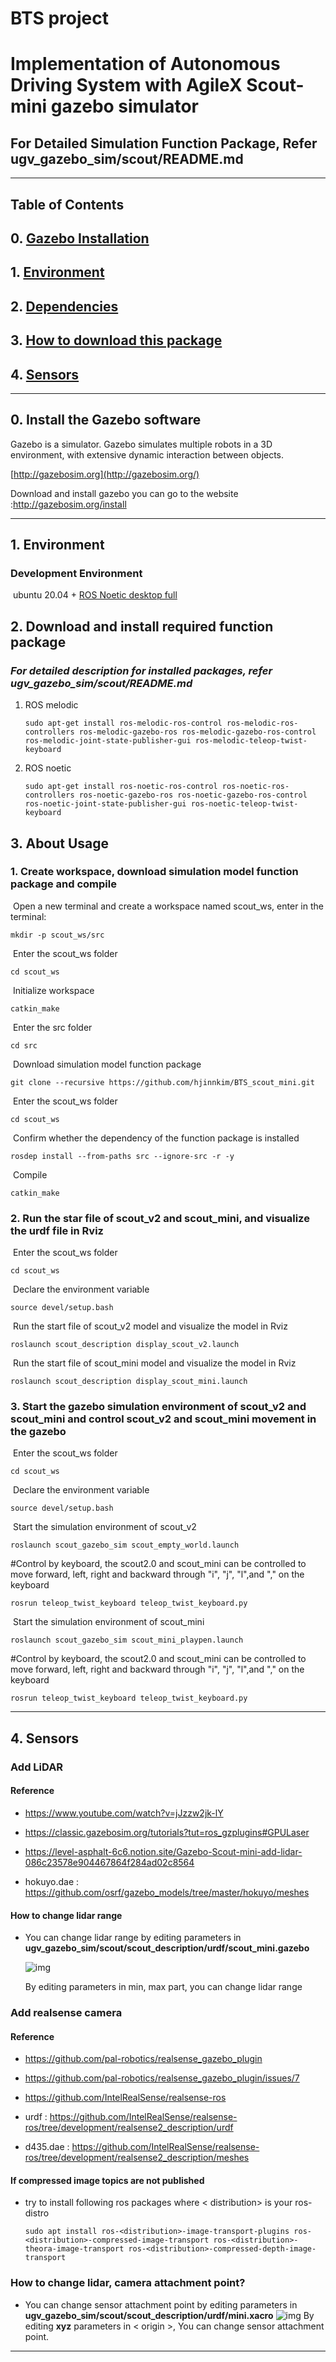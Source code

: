 # **BTS project**
# Implementation of Autonomous Driving System with AgileX Scout-mini gazebo simulator

## For Detailed Simulation Function Package, Refer ugv_gazebo_sim/scout/README.md
---
## **Table of Contents**
## 0.   [Gazebo Installation](#0-install-the-gazebo-software)
## 1.   [Environment](#1-environment)
## 2.   [Dependencies](#2-download-and-install-required-function-package)
## 3.   [How to download this package](#3-about-usage)
## 4.   [Sensors](#4-sensors-1)
---

## **0.   Install the Gazebo software**

Gazebo is  a simulator. Gazebo simulates multiple robots in a 3D environment, with extensive dynamic interaction between objects.

[http://gazebosim.org](http://gazebosim.org/)

Download and install gazebo you can go to the website :http://gazebosim.org/install

------

## 	**1.  Environment**

<!-- ### Development Environment

​	ubuntu 18.04 + [ROS Melodic desktop full](http://wiki.ros.org/melodic/Installation/Ubuntu) -->

### Development Environment

​	ubuntu 20.04 + [ROS Noetic desktop full](http://wiki.ros.org/noetic/Installation/Ubuntu)


## **2.   Download and install required function package**

### *For detailed description for installed packages, refer ugv_gazebo_sim/scout/README.md*

1. ROS melodic

    ```
    sudo apt-get install ros-melodic-ros-control ros-melodic-ros-controllers ros-melodic-gazebo-ros ros-melodic-gazebo-ros-control ros-melodic-joint-state-publisher-gui ros-melodic-teleop-twist-keyboard 
    ```

2. ROS noetic

    ```
    sudo apt-get install ros-noetic-ros-control ros-noetic-ros-controllers ros-noetic-gazebo-ros ros-noetic-gazebo-ros-control ros-noetic-joint-state-publisher-gui ros-noetic-teleop-twist-keyboard 
    ```

## **3.	About Usage**

### 1.	Create workspace, download simulation model function package and compile

​		Open a new terminal and create a workspace named scout_ws, enter in the terminal:

```
mkdir -p scout_ws/src
```

​		Enter the scout_ws folder

```
cd scout_ws
```

​		Initialize workspace

```
catkin_make
```

​		Enter the src folder

```
cd src
```

​		Download simulation model function package

```
git clone --recursive https://github.com/hjinnkim/BTS_scout_mini.git
```

​		Enter the scout_ws folder

```
cd scout_ws
```

​		Confirm whether the dependency of the function package is installed
```
rosdep install --from-paths src --ignore-src -r -y 
```

​		Compile

```
catkin_make
```



### 2.	Run the star file of scout_v2 and scout_mini, and visualize the urdf file in Rviz

​	Enter the scout_ws folder

```
cd scout_ws
```

​	Declare the environment variable

```
source devel/setup.bash
```

​	Run the start file of scout_v2 model and visualize the model in Rviz

```
roslaunch scout_description display_scout_v2.launch 
```


​	Run the start file of scout_mini model and visualize the model in Rviz

```
roslaunch scout_description display_scout_mini.launch 
```
 

### 3.	Start the gazebo simulation environment of scout_v2 and scout_mini and control scout_v2 and scout_mini movement in the gazebo

​	Enter the scout_ws folder

```
cd scout_ws
```

​	Declare the environment variable

```
source devel/setup.bash
```

​	Start the simulation environment of scout_v2

```
roslaunch scout_gazebo_sim scout_empty_world.launch
```


#Control by keyboard, the scout2.0 and scout_mini can be controlled to move forward, left, right and backward through "i", "j", "l",and "," on the keyboard

```
rosrun teleop_twist_keyboard teleop_twist_keyboard.py 
```


​	Start the simulation environment of scout_mini

```
roslaunch scout_gazebo_sim scout_mini_playpen.launch
```

#Control by keyboard, the scout2.0 and scout_mini can be controlled to move forward, left, right and backward through "i", "j", "l",and "," on the keyboard

```
rosrun teleop_twist_keyboard teleop_twist_keyboard.py 
```

---
## **4.   Sensors**
### Add LiDAR
#### Reference

* https://www.youtube.com/watch?v=jJzzw2jk-lY

* https://classic.gazebosim.org/tutorials?tut=ros_gzplugins#GPULaser

* https://level-asphalt-6c6.notion.site/Gazebo-Scout-mini-add-lidar-086c23578e904467864f284ad02c8564

* hokuyo.dae : https://github.com/osrf/gazebo_models/tree/master/hokuyo/meshes

#### How to change lidar range
* You can change lidar range by editing parameters in **ugv_gazebo_sim/scout/scout_description/urdf/scout_mini.gazebo**

    ![img](images/lidar_range.png)

    By editing parameters in min, max part, you can change lidar range

### Add realsense camera
#### Reference

* https://github.com/pal-robotics/realsense_gazebo_plugin

* https://github.com/pal-robotics/realsense_gazebo_plugin/issues/7

* https://github.com/IntelRealSense/realsense-ros

* urdf : https://github.com/IntelRealSense/realsense-ros/tree/development/realsense2_description/urdf

* d435.dae : https://github.com/IntelRealSense/realsense-ros/tree/development/realsense2_description/meshes

#### If compressed image topics are not published
* try to install following ros packages where < distribution> is your ros-distro
    ```
    sudo apt install ros-<distribution>-image-transport-plugins ros-<distribution>-compressed-image-transport ros-<distribution>-theora-image-transport ros-<distribution>-compressed-depth-image-transport
    ```
### How to change lidar, camera attachment point?
* You can change sensor attachment point by editing parameters in **ugv_gazebo_sim/scout/scout_description/urdf/mini.xacro**
    ![img](images/sensor_attachment.png)
    By editing **xyz** parameters in < origin >, You can change sensor attachment point.
---


